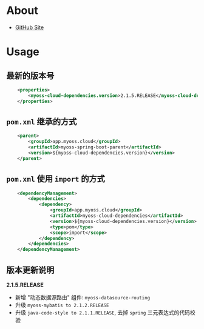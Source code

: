 # About

- [GitHub Site](https://github.com/myoss-cloud/spring-boot-build)

# Usage

## 最新的版本号

```xml
    <properties>
        <myoss-cloud-dependencies.version>2.1.5.RELEASE</myoss-cloud-dependencies.version>
    </properties>
```

## `pom.xml` 继承的方式

```xml
    <parent>
        <groupId>app.myoss.cloud</groupId>
        <artifactId>myoss-spring-boot-parent</artifactId>
        <version>${myoss-cloud-dependencies.version}</version>
    </parent>
```

## `pom.xml` 使用 `import` 的方式

```xml
    <dependencyManagement>
        <dependencies>
            <dependency>
                <groupId>app.myoss.cloud</groupId>
                <artifactId>myoss-cloud-dependencies</artifactId>
                <version>${myoss-cloud-dependencies.version}</version>
                <type>pom</type>
                <scope>import</scope>
            </dependency>
        </dependencies>
    </dependencyManagement>
```

## 版本更新说明

**2.1.5.RELEASE**

- 新增 "动态数据源路由" 组件: `myoss-datasource-routing`
- 升级 `myoss-mybatis to 2.1.2.RELEASE`
- 升级 `java-code-style to 2.1.1.RELEASE`, 去掉 `spring` 三元表达式的代码校验
